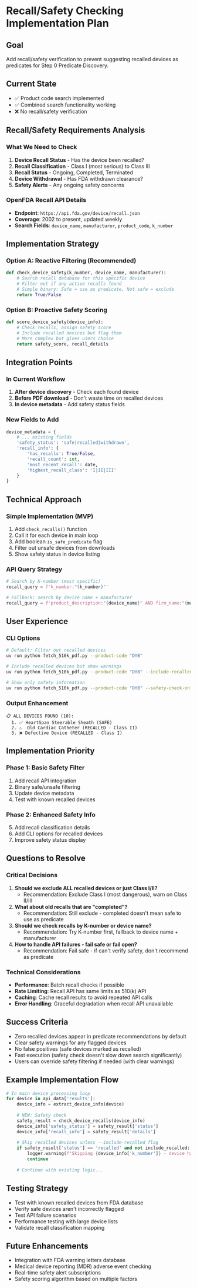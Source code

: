 # Recall/Safety Checking Implementation Plan

## Goal
Add recall/safety verification to prevent suggesting recalled devices as predicates for Step 0 Predicate Discovery.

## Current State
- ✅ Product code search implemented
- ✅ Combined search functionality working
- ❌ No recall/safety verification

## Recall/Safety Requirements Analysis

### What We Need to Check
1. **Device Recall Status** - Has the device been recalled?
2. **Recall Classification** - Class I (most serious) to Class III
3. **Recall Status** - Ongoing, Completed, Terminated
4. **Device Withdrawal** - Has FDA withdrawn clearance?
5. **Safety Alerts** - Any ongoing safety concerns

### OpenFDA Recall API Details
- **Endpoint**: `https://api.fda.gov/device/recall.json`
- **Coverage**: 2002 to present, updated weekly
- **Search Fields**: `device_name`, `manufacturer`, `product_code`, `k_number`

## Implementation Strategy

### Option A: Reactive Filtering (Recommended)
```python
def check_device_safety(k_number, device_name, manufacturer):
    # Search recall database for this specific device
    # Filter out if any active recalls found
    # Simple binary: Safe = use as predicate, Not safe = exclude
    return True/False
```

### Option B: Proactive Safety Scoring
```python
def score_device_safety(device_info):
    # Check recalls, assign safety score
    # Include recalled devices but flag them
    # More complex but gives users choice
    return safety_score, recall_details
```

## Integration Points

### In Current Workflow
1. **After device discovery** - Check each found device
2. **Before PDF download** - Don't waste time on recalled devices
3. **In device metadata** - Add safety status fields

### New Fields to Add
```python
device_metadata = {
    # ... existing fields
    'safety_status': 'safe|recalled|withdrawn',
    'recall_info': {
        'has_recalls': True/False,
        'recall_count': int,
        'most_recent_recall': date,
        'highest_recall_class': 'I|II|III'
    }
}
```

## Technical Approach

### Simple Implementation (MVP)
1. Add `check_recalls()` function
2. Call it for each device in main loop
3. Add boolean `is_safe_predicate` flag
4. Filter out unsafe devices from downloads
5. Show safety status in device listing

### API Query Strategy
```python
# Search by K-number (most specific)
recall_query = f'k_number:"{k_number}"'

# Fallback: search by device name + manufacturer
recall_query = f'product_description:"{device_name}" AND firm_name:"{manufacturer}"'
```

## User Experience

### CLI Options
```bash
# Default: Filter out recalled devices
uv run python fetch_510k_pdf.py --product-code "DYB"

# Include recalled devices but show warnings  
uv run python fetch_510k_pdf.py --product-code "DYB" --include-recalled

# Show only safety information
uv run python fetch_510k_pdf.py --product-code "DYB" --safety-check-only
```

### Output Enhancement
```
📋 ALL DEVICES FOUND (10):
  1. ✅ HeartSpan Steerable Sheath (SAFE)
  2. ⚠️  Old Cardiac Catheter (RECALLED - Class II)
  3. ❌ Defective Device (RECALLED - Class I)
```

## Implementation Priority

### Phase 1: Basic Safety Filter
1. Add recall API integration
2. Binary safe/unsafe filtering
3. Update device metadata
4. Test with known recalled devices

### Phase 2: Enhanced Safety Info  
5. Add recall classification details
6. Add CLI options for recalled devices
7. Improve safety status display

## Questions to Resolve

### Critical Decisions
1. **Should we exclude ALL recalled devices or just Class I/II?**
   - Recommendation: Exclude Class I (most dangerous), warn on Class II/III
2. **What about old recalls that are "completed"?**
   - Recommendation: Still exclude - completed doesn't mean safe to use as predicate
3. **Should we check recalls by K-number or device name?**
   - Recommendation: Try K-number first, fallback to device name + manufacturer
4. **How to handle API failures - fail safe or fail open?**
   - Recommendation: Fail safe - if can't verify safety, don't recommend as predicate

### Technical Considerations
- **Performance**: Batch recall checks if possible
- **Rate Limiting**: Recall API has same limits as 510(k) API
- **Caching**: Cache recall results to avoid repeated API calls
- **Error Handling**: Graceful degradation when recall API unavailable

## Success Criteria
- Zero recalled devices appear in predicate recommendations by default
- Clear safety warnings for any flagged devices  
- No false positives (safe devices marked as recalled)
- Fast execution (safety check doesn't slow down search significantly)
- Users can override safety filtering if needed (with clear warnings)

## Example Implementation Flow
```python
# In main device processing loop
for device in api_data['results']:
    device_info = extract_device_info(device)
    
    # NEW: Safety check
    safety_result = check_device_recalls(device_info)
    device_info['safety_status'] = safety_result['status']
    device_info['recall_info'] = safety_result['details']
    
    # Skip recalled devices unless --include-recalled flag
    if safety_result['status'] == 'recalled' and not include_recalled:
        logger.warning(f"Skipping {device_info['k_number']} - device has been recalled")
        continue
    
    # Continue with existing logic...
```

## Testing Strategy
- Test with known recalled devices from FDA database
- Verify safe devices aren't incorrectly flagged
- Test API failure scenarios
- Performance testing with large device lists
- Validate recall classification mapping

## Future Enhancements
- Integration with FDA warning letters database
- Medical device reporting (MDR) adverse event checking
- Real-time safety alert subscriptions
- Safety scoring algorithm based on multiple factors